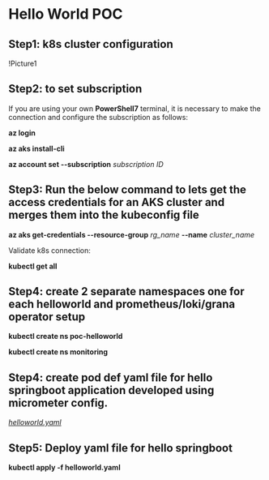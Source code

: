 # Hello World POC

## Step1: k8s cluster configuration

!Picture1

## Step2: to set subscription

If you are using your own **PowerShell7** terminal, it is necessary to make the connection and configure the subscription as follows:

**az login**

**az aks install-cli**

**az account set --subscription** _subscription ID_

## Step3: Run the below command to lets get the access credentials for an AKS cluster and merges them into the kubeconfig file

**az aks get-credentials --resource-group** _rg_name_ **--name** _cluster_name_

Validate k8s connection:

**kubectl get all**

## Step4: create 2 separate namespaces one for each helloworld and prometheus/loki/grana operator setup

**kubectl create ns poc-helloworld**

**kubectl create ns monitoring**

## Step4: create pod def yaml file for hello springboot application developed using micrometer config.

_[helloworld.yaml](https://github.com/juan-llamas/SLBObservability/blob/main/helloworld.yaml "helloworld.yaml")_

## Step5: Deploy yaml file for hello springboot

**kubectl apply -f helloworld.yaml**
